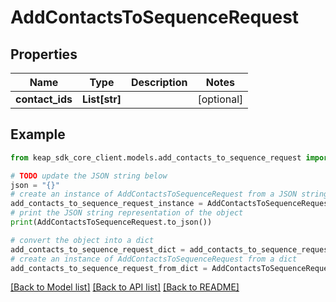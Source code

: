 # AddContactsToSequenceRequest


## Properties

Name | Type | Description | Notes
------------ | ------------- | ------------- | -------------
**contact_ids** | **List[str]** |  | [optional] 

## Example

```python
from keap_sdk_core_client.models.add_contacts_to_sequence_request import AddContactsToSequenceRequest

# TODO update the JSON string below
json = "{}"
# create an instance of AddContactsToSequenceRequest from a JSON string
add_contacts_to_sequence_request_instance = AddContactsToSequenceRequest.from_json(json)
# print the JSON string representation of the object
print(AddContactsToSequenceRequest.to_json())

# convert the object into a dict
add_contacts_to_sequence_request_dict = add_contacts_to_sequence_request_instance.to_dict()
# create an instance of AddContactsToSequenceRequest from a dict
add_contacts_to_sequence_request_from_dict = AddContactsToSequenceRequest.from_dict(add_contacts_to_sequence_request_dict)
```
[[Back to Model list]](../README.md#documentation-for-models) [[Back to API list]](../README.md#documentation-for-api-endpoints) [[Back to README]](../README.md)


